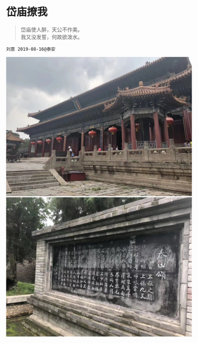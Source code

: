 # 岱庙撩我

> 岱庙使人醉，天公不作美。  
> 我又没发誓，何故欲泼水。  

```
刘意 2019-08-16@泰安
```

![1](./assets/images/2019-08-16/岱庙-1.jpg)
![2](./assets/images/2019-08-16/岱庙-2.jpg)
